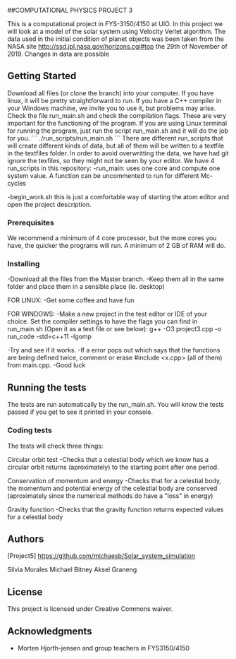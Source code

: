 

##COMPUTATIONAL PHYSICS PROJECT 3

This is a computational project in FYS-3150/4150 at UIO. In this project we will look at a model of the solar system using Velocity Verlet algorithm. The data used in the initial condition of planet objects was been taken from the NASA site http://ssd.jpl.nasa.gov/horizons.cgi#top the 29th of November of 2019. Changes in data are possible

## Getting Started

Download all files (or clone the branch) into your computer. If you have linux, it will be pretty straightforward to run.
If you have a C++ compiler in your Windows machine, we invite you to use it, but problems may arise. Check the file run_main.sh and check the compilation flags.
These are very important for the functioning of the program.
If you are using Linux terminal for running the program, just run the script run_main.sh and it will do the job for you.
´´´
./run_scripts/run_main.sh
´´´
There are different run_scripts that will create different kinds of data, but all of them will be written to a textfile in the textfiles folder. In order to avoid overwritting the data, we have had git ignore the texfiles, so they might not be seen by your editor. 
We have 4 run_scripts in this repository: 
-run_main: uses one core and compute one system value. A function can be uncommented to run for different Mc-cycles

-begin_work.sh this is just a comfortable way of starting the atom editor and open the project description. 
### Prerequisites

We recommend a minimum of 4 core processor, but the more cores you have, the quicker the programs will run. A minimum of 2 GB of RAM will do.

### Installing

-Download all the files from the Master branch.
-Keep them all in the same folder and place them in a sensible place (ie. desktop)

FOR LINUX:
-Get some coffee and have fun

FOR WINDOWS:
-Make a new project in the test editor or IDE of your choice. Set the compiler settings to have the flags you can find in run_main.sh (Open it as a text file or see below):
                                                  g++ -O3 project3.cpp -o run_code -std=c++11 -lgomp

-Try and see if it works.
-If a error pops out which says that the functions are being defined twice, comment or erase #include <x.cpp> (all of them) from main.cpp.
-Good luck

## Running the tests

The tests are run automatically by the run_main.sh. You will know the tests passed if you get to see it printed in your console.

### Coding tests

The tests will check three things:

Circular orbit test
-Checks that a celestial body which we know has a circular orbit returns (aproximately) to the starting point after one period.

Conservation of momentum and energy
-Checks that for a celestial body, the momentum and potential energy of the celestial body are conserved (aproximately since the numerical methods do have a "loss" in energy)

Gravity function
-Checks that the gravity function returns expected values for a celestial body


## Authors

[Project5] https://github.com/michaesb/Solar_system_simulation

Silvia Morales     Michael Bitney        Aksel Graneng

## License

This project is licensed under Creative Commons waiver.

## Acknowledgments

* Morten Hjorth-jensen and group teachers in FYS3150/4150

